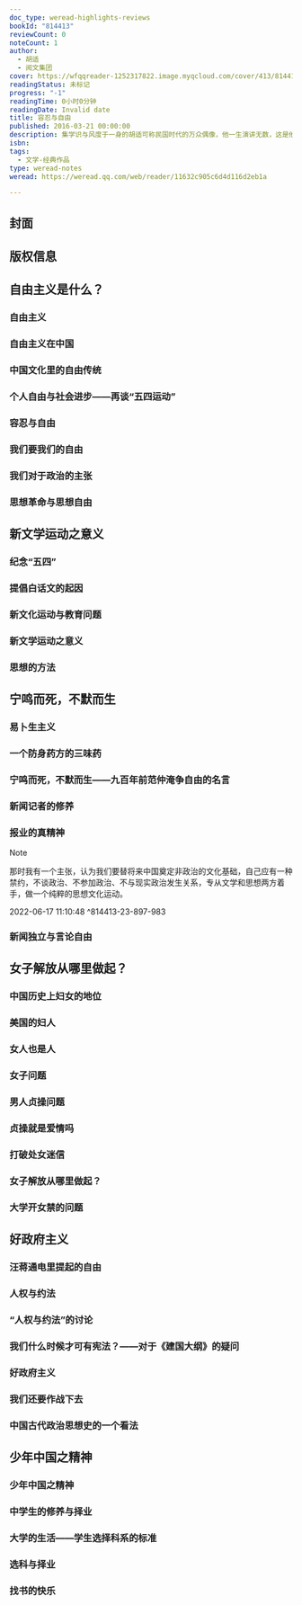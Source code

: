 ```yaml
---
doc_type: weread-highlights-reviews
bookId: "814413"
reviewCount: 0
noteCount: 1
author:
  - 胡适
  - 阅文集团
cover: https://wfqqreader-1252317822.image.myqcloud.com/cover/413/814413/t7_814413.jpg
readingStatus: 未标记
progress: "-1"
readingTime: 0小时0分钟
readingDate: Invalid date
title: 容忍与自由
published: 2016-03-21 00:00:00
description: 集学识与风度于一身的胡适可称民国时代的万众偶像，他一生演讲无数，这是他关于“容忍与自由”的演讲精选集。这些演讲是胡适一生自由思想的集录，更是珍贵的历史资料。书中包括胡适从青年到老年的思想，内容涵盖文化、修身、政治、教育、社会变革等诸多领域，是胡适思想精髓与真情实感的集合。50多年前胡适逝世，如今“胡适热”成为一种现象。即使相隔百年，人们还可以听到那震撼心灵的声音，重读胡适，人们保持着对自由的向往。这是中国“自由主义的先驱”给21世纪中国的新一轮启蒙。我们需要寻找终极价值，不再被蒙蔽双眼。没有容忍，就没有自由；想有益于社会，最好的法子莫如把自己这块材料铸造成器......
isbn: 
tags:
  - 文学-经典作品
type: weread-notes
weread: https://weread.qq.com/web/reader/11632c905c6d4d116d2eb1a

---
```



## 封面

## 版权信息

## 自由主义是什么？

### 自由主义

### 自由主义在中国

### 中国文化里的自由传统

### 个人自由与社会进步——再谈“五四运动”

### 容忍与自由

### 我们要我们的自由

### 我们对于政治的主张

### 思想革命与思想自由

## 新文学运动之意义

### 纪念“五四”

### 提倡白话文的起因

### 新文化运动与教育问题

### 新文学运动之意义

### 思想的方法

## 宁鸣而死，不默而生

### 易卜生主义

### 一个防身药方的三味药

### 宁鸣而死，不默而生——九百年前范仲淹争自由的名言

### 新闻记者的修养

### 报业的真精神

> [!NOTE] 
> 那时我有一个主张，认为我们要替将来中国奠定非政治的文化基础，自己应有一种禁约，不谈政治、不参加政治、不与现实政治发生关系，专从文学和思想两方着手，做一个纯粹的思想文化运动。
> 
> 2022-06-17 11:10:48 ^814413-23-897-983

### 新闻独立与言论自由

## 女子解放从哪里做起？

### 中国历史上妇女的地位

### 美国的妇人

### 女人也是人

### 女子问题

### 男人贞操问题

### 贞操就是爱情吗

### 打破处女迷信

### 女子解放从哪里做起？

### 大学开女禁的问题

## 好政府主义

### 汪蒋通电里提起的自由

### 人权与约法

### “人权与约法”的讨论

### 我们什么时候才可有宪法？——对于《建国大纲》的疑问

### 好政府主义

### 我们还要作战下去

### 中国古代政治思想史的一个看法

## 少年中国之精神

### 少年中国之精神

### 中学生的修养与择业

### 大学的生活——学生选择科系的标准

### 选科与择业

### 找书的快乐

